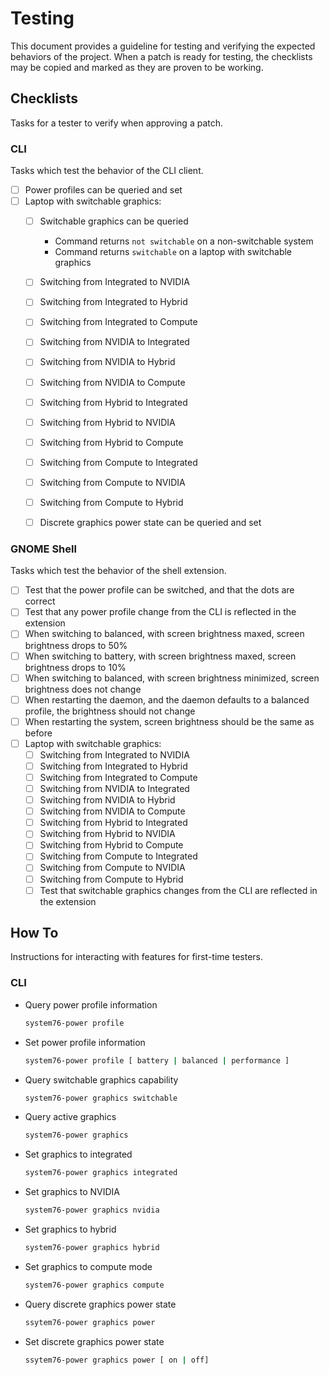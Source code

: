 # Testing

This document provides a guideline for testing and verifying the expected behaviors of the project. When a patch is ready for testing, the checklists may be copied and marked as they are proven to be working.

## Checklists

Tasks for a tester to verify when approving a patch.

### CLI

Tasks which test the behavior of the CLI client.

- [ ] Power profiles can be queried and set
- [ ] Laptop with switchable graphics:
    - [ ] Switchable graphics can be queried
        - Command returns `not switchable` on a non-switchable system
        - Command returns `switchable` on a laptop with switchable graphics
    - [ ] Switching from Integrated to NVIDIA
    - [ ] Switching from Integrated to Hybrid
    - [ ] Switching from Integrated to Compute
    - [ ] Switching from NVIDIA to Integrated
    - [ ] Switching from NVIDIA to Hybrid
    - [ ] Switching from NVIDIA to Compute
    - [ ] Switching from Hybrid to Integrated
    - [ ] Switching from Hybrid to NVIDIA
    - [ ] Switching from Hybrid to Compute
    - [ ] Switching from Compute to Integrated
    - [ ] Switching from Compute to NVIDIA
    - [ ] Switching from Compute to Hybrid
    - [ ] Discrete graphics power state can be queried and set


### GNOME Shell

Tasks which test the behavior of the shell extension.

- [ ] Test that the power profile can be switched, and that the dots are correct
- [ ] Test that any power profile change from the CLI is reflected in the extension
- [ ] When switching to balanced, with screen brightness maxed, screen brightness drops to 50%
- [ ] When switching to battery, with screen brightness maxed, screen brightness drops to 10%
- [ ] When switching to balanced, with screen brightness minimized, screen brightness does not change
- [ ] When restarting the daemon, and the daemon defaults to a balanced profile, the brightness should not change
- [ ] When restarting the system, screen brightness should be the same as before
- [ ] Laptop with switchable graphics:
    - [ ] Switching from Integrated to NVIDIA
    - [ ] Switching from Integrated to Hybrid
    - [ ] Switching from Integrated to Compute
    - [ ] Switching from NVIDIA to Integrated
    - [ ] Switching from NVIDIA to Hybrid
    - [ ] Switching from NVIDIA to Compute
    - [ ] Switching from Hybrid to Integrated
    - [ ] Switching from Hybrid to NVIDIA
    - [ ] Switching from Hybrid to Compute
    - [ ] Switching from Compute to Integrated
    - [ ] Switching from Compute to NVIDIA
    - [ ] Switching from Compute to Hybrid
    - [ ] Test that switchable graphics changes from the CLI are reflected in the extension

## How To

Instructions for interacting with features for first-time testers.

### CLI

- Query power profile information
    ```sh
    system76-power profile
    ```
- Set power profile information
    ```sh
    system76-power profile [ battery | balanced | performance ]
    ```
- Query switchable graphics capability
    ```sh
    system76-power graphics switchable
    ```
- Query active graphics
    ```sh
    system76-power graphics
    ```
- Set graphics to integrated
    ```sh
    system76-power graphics integrated
    ```
- Set graphics to NVIDIA
    ```sh
    system76-power graphics nvidia
    ```
- Set graphics to hybrid
    ```sh
    system76-power graphics hybrid
    ```
- Set graphics to compute mode
    ```sh
    system76-power graphics compute
    ```
- Query discrete graphics power state
    ```sh
    ssytem76-power graphics power
    ```
- Set discrete graphics power state
    ```sh
    ssytem76-power graphics power [ on | off]
    ```
